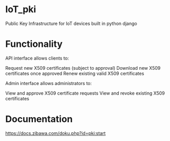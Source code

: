 # IoT_pki
Public Key Infrastructure for IoT devices built in python django

# Functionality
API interface allows clients to:

Request new X509 certificates (subject to approval)
Download new X509 certificates once approved
Renew existing valid X509 certificates

Admin interface allows administrators to:

View and approve X509 certificate requests
View and revoke existing X509 certificates

# Documentation

https://docs.zibawa.com/doku.php?id=pki:start

